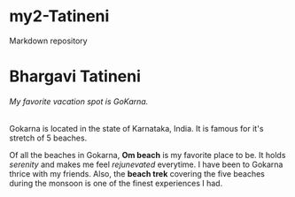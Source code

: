 # my2-Tatineni
Markdown repository

# Bhargavi Tatineni

###### My favorite vacation spot is GoKarna.

Gokarna is located in the state of Karnataka, India. It is famous for it's stretch of 5 beaches.

Of all the beaches in Gokarna, **Om beach** is my favorite place to be. It holds *serenity* and makes me feel _rejunevated_ everytime. I have been to Gokarna thrice with my friends. Also, the __beach trek__ covering the five beaches during the monsoon is one of the finest experiences I had.



